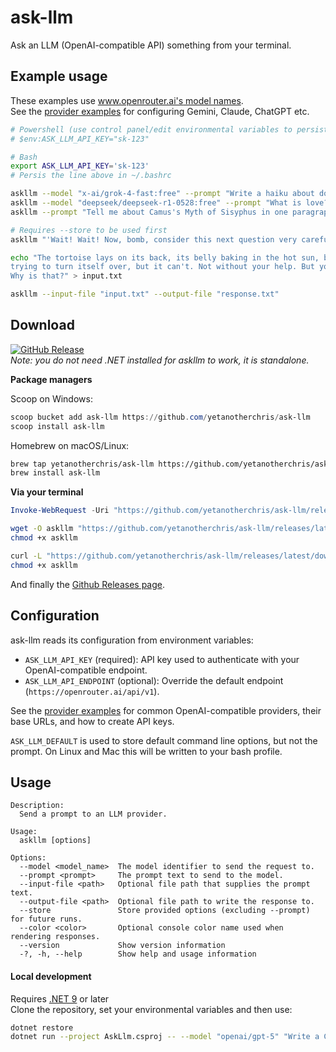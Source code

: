 # ask-llm
Ask an LLM (OpenAI-compatible API) something from your terminal.

## Example usage

These examples use [www.openrouter.ai's model names](https://openrouter.ai/models?q=free).  
See the [provider examples](providers.md) for configuring Gemini, Claude, ChatGPT etc.

```bash
# Powershell (use control panel/edit environmental variables to persist)
# $env:ASK_LLM_API_KEY="sk-123"

# Bash
export ASK_LLM_API_KEY='sk-123'
# Persis the line above in ~/.bashrc 

askllm --model "x-ai/grok-4-fast:free" --prompt "Write a haiku about dotnet"
askllm --model "deepseek/deepseek-r1-0528:free" --prompt "What is love?" --store
askllm --prompt "Tell me about Camus's Myth of Sisyphus in one paragraph"

# Requires --store to be used first
askllm "'Wait! Wait! Now, bomb, consider this next question very carefully.  What is your one purpose in life?'"

echo "The tortoise lays on its back, its belly baking in the hot sun, beating its legs 
trying to turn itself over, but it can't. Not without your help. But you're not helping  
Why is that?" > input.txt

askllm --input-file "input.txt" --output-file "response.txt"

```

## Download

[![GitHub Release](https://img.shields.io/github/v/release/yetanotherchris/ask-llm?logo=github&sort=semver)](https://github.com/yetanotherchris/ask-llm/releases/latest)  
*Note: you do not need .NET installed for askllm to work, it is standalone.*

**Package managers**

Scoop on Windows:
```powershell
scoop bucket add ask-llm https://github.com/yetanotherchris/ask-llm
scoop install ask-llm
```

Homebrew on macOS/Linux:
```bash
brew tap yetanotherchris/ask-llm https://github.com/yetanotherchris/ask-llm
brew install ask-llm
```

**Via your terminal**

```powershell
Invoke-WebRequest -Uri "https://github.com/yetanotherchris/ask-llm/releases/latest/download/askllm.exe" -OutFile "askllm.exe"
```
```bash
wget -O askllm "https://github.com/yetanotherchris/ask-llm/releases/latest/download/askllm"
chmod +x askllm
```
```bash
curl -L "https://github.com/yetanotherchris/ask-llm/releases/latest/download/askllm" -o askllm
chmod +x askllm
```

And finally the [Github Releases page](https://github.com/yetanotherchris/ask-llm/releases).


## Configuration

ask-llm reads its configuration from environment variables:

- `ASK_LLM_API_KEY` (required): API key used to authenticate with your OpenAI-compatible endpoint.
- `ASK_LLM_API_ENDPOINT` (optional): Override the default endpoint (`https://openrouter.ai/api/v1`).

See the [provider examples](providers.md) for common OpenAI-compatible providers, their base URLs, and how to create API keys.

`ASK_LLM_DEFAULT` is used to store default command line options, but not the prompt. On Linux and Mac this will be written to your bash profile.

## Usage

```
Description:
  Send a prompt to an LLM provider.

Usage:
  askllm [options]

Options:
  --model <model_name>  The model identifier to send the request to.
  --prompt <prompt>     The prompt text to send to the model.
  --input-file <path>   Optional file path that supplies the prompt text.
  --output-file <path>  Optional file path to write the response to.
  --store               Store provided options (excluding --prompt) for future runs.
  --color <color>       Optional console color name used when rendering responses.
  --version             Show version information
  -?, -h, --help        Show help and usage information
```

#### Local development

Requires [.NET 9](https://dotnet.microsoft.com/en-us/download/dotnet/9.0) or later  
Clone the repository, set your environmental variables and then use:

```bash
dotnet restore
dotnet run --project AskLlm.csproj -- --model "openai/gpt-5" "Write a C# app to write a C# app to write a C# app"
```
